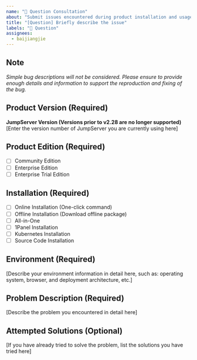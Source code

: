 ```yaml
---
name: "🤔 Question Consultation"
about: "Submit issues encountered during product installation and usage"
title: "[Question] Briefly describe the issue"
labels: "🤔 Question"
assignees: 
  - baijiangjie
---
```


## Note
_Simple bug descriptions will not be considered. Please ensure to provide enough details and information to support the reproduction and fixing of the bug._

## Product Version (Required)
**JumpServer Version (Versions prior to v2.28 are no longer supported)** <br>
[Enter the version number of JumpServer you are currently using here]

## Product Edition (Required)
- [ ] Community Edition
- [ ] Enterprise Edition
- [ ] Enterprise Trial Edition

## Installation (Required)
- [ ] Online Installation (One-click command)
- [ ] Offline Installation (Download offline package)
- [ ] All-in-One
- [ ] 1Panel Installation
- [ ] Kubernetes Installation
- [ ] Source Code Installation

## Environment (Required)
[Describe your environment information in detail here, such as: operating system, browser, and deployment architecture, etc.]

## Problem Description (Required)
[Describe the problem you encountered in detail here]

## Attempted Solutions (Optional)
[If you have already tried to solve the problem, list the solutions you have tried here]